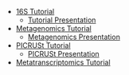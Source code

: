 
* [16S Tutorial](https://github.com/mlangill/microbiome_helper/wiki/16S-tutorial-(chemerin))
    * [Tutorial Presentation](https://www.dropbox.com/s/csa7nedv1ep4uud/QIIME_tutorial.pptx?dl=1)
* [Metagenomics Tutorial](https://github.com/mlangill/microbiome_helper/wiki/Metagenomics-Tutorial-(Humann2))
    * [Metagenomics Presentation](https://www.dropbox.com/s/2qo1gwemjw4eqei/Metagenomics.pptx?dl=1)
* [PICRUSt Tutorial](https://github.com/mlangill/microbiome_helper/wiki/PICRUSt-tutorial)
    * [PICRUSt Presentation](https://www.dropbox.com/s/orhtx4rykay5oim/PICRUSt.pptx?dl=1)
* [Metatranscriptomics Tutorial](https://github.com/ParkinsonLab/2017-Microbiome-Workshop)
